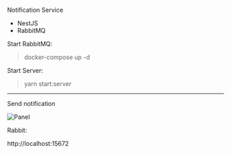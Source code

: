 Notification Service

* NestJS
* RabbitMQ

Start RabbitMQ:
> docker-compose up -d

Start Server:
> yarn start:server

-------

Send notification

![Panel](https://i.ibb.co/D4cLZ9z/image.png)


Rabbit:

http://localhost:15672 
